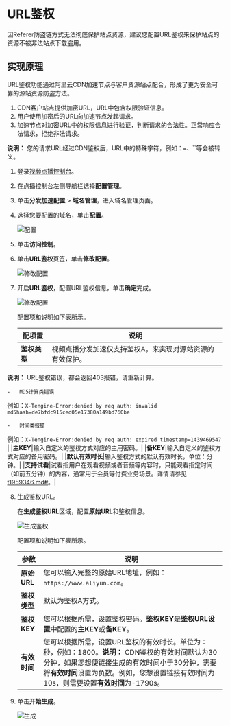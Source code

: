 # URL鉴权

因Referer防盗链方式无法彻底保护站点资源，建议您配置URL鉴权来保护站点的资源不被非法站点下载盗用。

## 实现原理

URL鉴权功能通过阿里云CDN加速节点与客户资源站点配合，形成了更为安全可靠的源站资源防盗方法。

1.  CDN客户站点提供加密URL，URL中包含权限验证信息。
2.  用户使用加密后的URL向加速节点发起请求。
3.  加速节点对加密URL中的权限信息进行验证，判断请求的合法性。正常响应合法请求，拒绝非法请求。

**说明：** 您的请求URL经过CDN鉴权后，URL中的特殊字符，例如：`=`、``等会被转义。

1.  登录[视频点播控制台](https://vod.console.aliyun.com/)。

2.  在点播控制台左侧导航栏选择**配置管理**。

3.  单击**分发加速配置** \> **域名管理**，进入域名管理页面。

4.  选择您要配置的域名，单击**配置**。

    ![配置](https://static-aliyun-doc.oss-accelerate.aliyuncs.com/assets/img/zh-CN/1277415061/p180549.png)

5.  单击**访问控制**。

6.  单击**URL鉴权**页签，单击**修改配置**。

    ![修改配置](https://static-aliyun-doc.oss-accelerate.aliyuncs.com/assets/img/zh-CN/3961325061/p181688.png)

7.  开启**URL鉴权**，配置URL鉴权信息，单击**确定**完成。

    ![修改配置](https://static-aliyun-doc.oss-accelerate.aliyuncs.com/assets/img/zh-CN/3961325061/p181693.png)

    配置项和说明如下表所示。

    |配项置|说明|
    |---|--|
    |**鉴权类型**|视频点播分发加速仅支持鉴权A，来实现对源站资源的有效保护。

**说明：** URL鉴权错误，都会返回403报错，请重新计算。

    -   MD5计算类错误

例如：`X-Tengine-Error:denied by req auth: invalid md5hash=de7bfdc915ced05e17380a149bd760be`

    -   时间类报错

例如：`X-Tengine-Error:denied by req auth: expired timestamp=1439469547` |
    |**主KEY**|输入自定义的鉴权方式对应的主用密码。|
    |**备KEY**|输入自定义的鉴权方式对应的备用密码。|
    |**默认有效时长**|输入鉴权方式的默认有效时长，单位：分钟。|
    |**支持试看**|试看指用户在观看视频或者音频等内容时，只能观看指定时间（如前五分钟）的内容，通常用于会员等付费业务场景。详情请参见[t1959346.md\#](/intl.zh-CN/最佳实践/点播试看.md)。|

8.  生成鉴权URL。

    在**生成鉴权URL**区域，配置**原始URL**和鉴权信息。

    ![生成鉴权](https://static-aliyun-doc.oss-accelerate.aliyuncs.com/assets/img/zh-CN/3961325061/p181697.png)

    配置项和说明如下表所示。

    |参数|说明|
    |--|--|
    |**原始URL**|您可以输入完整的原始URL地址，例如：`https://www.aliyun.com`。|
    |**鉴权类型**|默认为鉴权A方式。|
    |**鉴权KEY**|您可以根据所需，设置鉴权密码。**鉴权KEY**是**鉴权URL设置**中配置的**主KEY**或**备KEY**。|
    |**有效时间**|您可以根据所需，设置URL鉴权的有效时长。单位为：秒，例如：1800。**说明：** CDN鉴权的有效时间默认为30分钟，如果您想使链接生成的有效时间小于30分钟，需要将**有效时间**设置为负数。例如，您想设置链接有效时间为10s，则需要设置**有效时间**为-1790s。 |

9.  单击**开始生成**。

    ![生成](https://static-aliyun-doc.oss-accelerate.aliyuncs.com/assets/img/zh-CN/3961325061/p181708.png)


